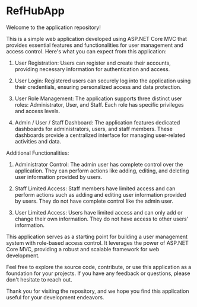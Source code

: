 # RefHubApp
Welcome to the application repository!

This is a simple web application developed using ASP.NET Core MVC that provides essential features and functionalities for user management and access control. Here's what you can expect from this application:

1. User Registration: Users can register and create their accounts, providing necessary information for authentication and access.

2. User Login: Registered users can securely log into the application using their credentials, ensuring personalized access and data protection.

3. User Role Management: The application supports three distinct user roles: Administrator, User, and Staff. Each role has specific privileges and access levels.

4. Admin / User / Staff Dashboard: The application features dedicated dashboards for administrators, users, and staff members. These dashboards provide a centralized interface for managing user-related activities and data.

Additional Functionalities:
1. Administrator Control: The admin user has complete control over the application. They can perform actions like adding, editing, and deleting user information provided by users.

2. Staff Limited Access: Staff members have limited access and can perform actions such as adding and editing user information provided by users. They do not have complete control like the admin user.

3. User Limited Access: Users have limited access and can only add or change their own information. They do not have access to other users' information.

This application serves as a starting point for building a user management system with role-based access control. It leverages the power of ASP.NET Core MVC, providing a robust and scalable framework for web development.

Feel free to explore the source code, contribute, or use this application as a foundation for your projects. If you have any feedback or questions, please don't hesitate to reach out.

Thank you for visiting the repository, and we hope you find this application useful for your development endeavors.
